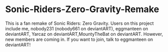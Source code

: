 # Sonic-Riders-Zero-Gravity-Remake
This is a fan remake of Sonic Riders: Zero Gravity. Users on this project include me, nobody231 (nobody661 on deviantART), eggmanteen on deviantART, Yarcaz on deviantART,MountyTheBat on deviantART. However, new members are coming in. If you want to join, talk to eggmanteen on deviantART!
